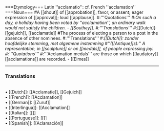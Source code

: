 ===Etymology===
Latin ''acclamatio'': cf. French ''acclamation''
===Noun===
#A [[shout]] of [[approbation]], favor, or assent; eager expression of [[approval]]; loud [[applause]].
#:'''Quotations'''
#:*On such a day, a holiday having been voted by ''acclamation'', an ordinary walk would not satisfy the children. - [[Southey]].
#:'''Translations'''
#:*[[Dutch]]: [[gejuich]], [[acclamatie]]
#The process of electing a person to a post in the absence of other nominees.
#:'''Translations'''
#:*[[Dutch]]: zonder hoofdelijke stemming, met algemene instemming
#''([[Antique]]s):'' A representation, in [[sculpture]] or on [[medals]], of people expressing joy.
#:'''Quotations'''
#:*'''Acclamation medals''' are those on which [[laudatory]] [[acclamations]] are recorded. - [[Elmes]]

<HR> <P> <H3>Translations</H3>
<BR>• [[Dutch]]:  [[Acclamatie]], [[Gejuich]]
<BR>• [[French]]: [[Acclamation]]
<BR>• [[German]]: [[Zuruf]]
<BR>• [[Interlingua]]: [[Acclamation]]
<BR>• [[Italian]]: [[]]
<BR>• [[Portuguese]]: [[]]
<BR>• [[Spanish]]: [[Aclamación]]
<BR>